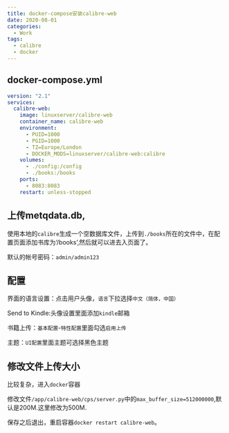 ```yaml
---
title: docker-compose安装calibre-web
date: 2020-08-01
categories:
  - Work
tags:
  - calibre
  - docker
---
```


## docker-compose.yml

```yaml
version: "2.1"
services:
  calibre-web:
    image: linuxserver/calibre-web
    container_name: calibre-web
    environment:
      - PUID=1000
      - PGID=1000
      - TZ=Europe/London
      - DOCKER_MODS=linuxserver/calibre-web:calibre
    volumes:
      - ./config:/config
      - ./books:/books
    ports:
      - 8083:8083
    restart: unless-stopped
```

## 上传metqdata.db,

使用本地的`calibre`生成一个空数据库文件，上传到`./books`所在的文件中，在配置页面添加书库为‘/books’,然后就可以进去入页面了。

默认的帐号密码：`admin/admin123`

## 配置

界面的语言设置：点击用户头像，`语言`下拉选择`中文（简体，中国）`

Send to Kindle:头像设置里面添加`kindle`邮箱

书籍上传：`基本配置`-`特性配置`里面勾选`启用上传`

主题：`UI配置`里面主题可选择黑色主题

## 修改文件上传大小

比较复杂，进入`docker`容器

修改文件`/app/calibre-web/cps/server.py`中的`max_buffer_size=512000000`,默认是200M.这里修改为500M.

保存之后退出，重启容器`docker restart calibre-web`。
